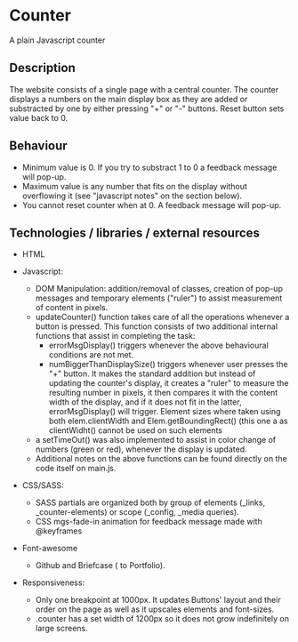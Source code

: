 # Counter

A plain Javascript counter

## Description

The website consists of a single page with a central counter. The counter displays a numbers on the main display box as they are added or substracted by one by either pressing "+" or "-" buttons. Reset button sets value back to 0. 

## Behaviour

- Minimum value is 0. If you try to substract 1 to 0 a feedback message will pop-up.
- Maximum value is any number that fits on the display without overflowing it (see "javascript notes" on the section below). 
- You cannot reset counter when at 0. A feedback message will pop-up.

## Technologies / libraries / external resources
  - HTML
  
  - Javascript:

    - DOM Manipulation: addition/removal of classes, creation of pop-up messages and temporary elements ("ruler") to assist measurement of content in pixels. 
    - updateCounter() function takes care of all the operations whenever a button is pressed. This function consists of two additional internal functions that assist in completing the task: 
      - errorMsgDisplay() triggers whenever the above behavioural conditions are not met.
      - numBiggerThanDisplaySize() triggers whenever user presses the "+" button. It makes the standard addition but instead of updating the counter's display, it creates a "ruler" to measure the resulting number in pixels, it then compares it with the content width of the display, and if it does not fit in the latter, errorMsgDisplay() will trigger. Element sizes where taken using both elem.clientWidth and Elem.getBoundingRect() (this one a <span> as clientWidht() cannot be used on such elements
    - a setTimeOut() was also implemented to assist in color change of numbers (green or red), whenever the display is updated.
    - Additional notes on the above functions can be found directly on the code itself on main.js.
  
  - CSS/SASS:
    - SASS partials are organized both by group of elements (_links, _counter-elements) or scope (_config, _media queries).
    - CSS mgs-fade-in animation for feedback message made with @keyframes
  
  - Font-awesome
    - Github and Briefcase (<a> to Portfolio).
  
  - Responsiveness:
    - Only one breakpoint at 1000px. It updates Buttons' layout and their order on the page as well as it upscales elements and font-sizes.
    - .counter has a set width of 1200px so it does not grow indefinitely on large screens.






